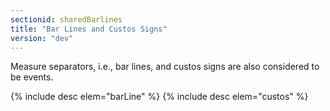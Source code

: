 ```yaml
---
sectionid: sharedBarlines
title: "Bar Lines and Custos Signs"
version: "dev"
---
```


Measure separators, i.e., bar lines, and custos signs are also considered to be
events.



{% include desc elem="barLine" %}
{% include desc elem="custos" %}




